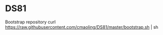 # DS81
Bootstrap repository
curl https://raw.githubusercontent.com/cmaoling/DS81/master/bootstrap.sh | sh
